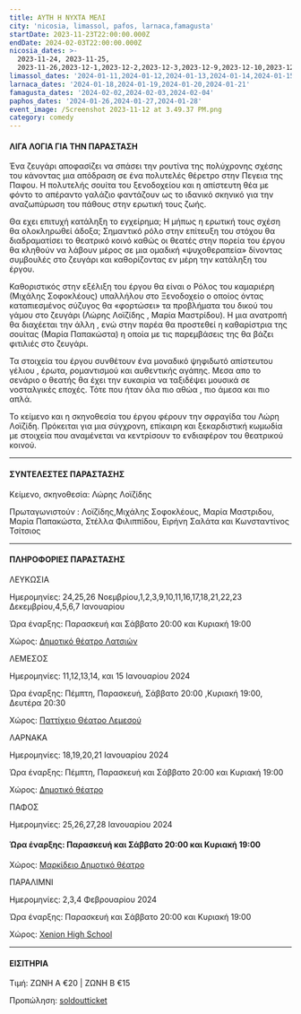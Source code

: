 ```yaml
---
title: ΑΥΤΗ Η ΝΥΧΤΑ ΜΕΛΙ
city: 'nicosia, limassol, pafos, larnaca,famagusta'
startDate: 2023-11-23T22:00:00.000Z
endDate: 2024-02-03T22:00:00.000Z
nicosia_dates: >-
  2023-11-24, 2023-11-25,
  2023-11-26,2023-12-1,2023-12-2,2023-12-3,2023-12-9,2023-12-10,2023-12-11,2023-12-16,2023-12-17,2023-12-18,2023-12-21,2023-12-22,2023-12-23,2024-01-04,2024-01-05,2024-01-06,2024-01-07
limassol_dates: '2024-01-11,2024-01-12,2024-01-13,2024-01-14,2024-01-15'
larnaca_dates: '2024-01-18,2024-01-19,2024-01-20,2024-01-21'
famagusta_dates: '2024-02-02,2024-02-03,2024-02-04'
paphos_dates: '2024-01-26,2024-01-27,2024-01-28'
event_image: /Screenshot 2023-11-12 at 3.49.37 PM.png
category: comedy
---
```


#### ΛΙΓΑ ΛΟΓΙΑ ΓΙΑ ΤΗΝ ΠΑΡΑΣΤΑΣΗ

Ένα ζευγάρι αποφασίζει να σπάσει την ρουτίνα της πολύχρονης σχέσης του κάνοντας μια απόδραση σε ένα πολυτελές θέρετρο στην Πεγεια της Παφου. Η πολυτελής σουίτα του ξενοδοχείου και η απίστευτη θέα με φόντο το απέραντο γαλάζιο φαντάζουν ως το ιδανικό σκηνικό για την αναζωπύρωση του πάθους στην ερωτική τους ζωής.

Θα εχει επιτυχή κατάληξη το εγχείρημα; Η μήπως η ερωτική τους σχέση θα ολοκληρωθεί άδοξα; Σημαντικό ρόλο στην επίτευξη του στόχου θα διαδραματίσει το θεατρικό κοινό καθώς οι θεατές στην πορεία του έργου θα κληθούν να λάβουν μέρος σε μια ομαδική «ψυχοθεραπεία» δίνοντας συμβουλές στο ζευγάρι και καθορίζοντας εν μέρη την κατάληξη του έργου.

Καθοριστικός στην εξέλιξη του έργου θα είναι ο Ρόλος του καμαριέρη (Μιχάλης Σοφοκλέους) υπαλλήλου στο Ξενοδοχείο ο οποίος όντας καταπιεσμένος σύζυγος θα «φορτώσει» τα προβλήματα του δικού του γάμου στο ζευγάρι (Λώρης Λοϊζίδης , Μαρία Μαστρίδου). Η μια ανατροπή θα διαχέεται την άλλη , ενώ στην παρέα θα προστεθεί η καθαρίστρια της σουίτας (Μαρία Παπακώστα) η οποία με τις παρεμβάσεις της θα βάζει φιτιλιές στο ζευγάρι.

Τα στοιχεία του έργου συνθέτουν ένα μοναδικό ψηφιδωτό απίστευτου γέλιου , έρωτα, ρομαντισμού και αυθεντικής αγάπης. Μεσα απο το σενάριο ο θεατής θα έχει την ευκαιρία να ταξιδέψει μουσικά σε νοσταλγικές εποχές. Τότε που ήταν όλα πιο αθώα , πιο άμεσα και πιο απλά.

Το κείμενο και η σκηνοθεσία του έργου φέρουν την σφραγίδα του Λώρη Λοϊζίδη. Πρόκειται για μια σύγχρονη, επίκαιρη και ξεκαρδιστική κωμωδία με στοιχεία που αναμένεται να κεντρίσουν το ενδιαφέρον του θεατρικού κοινού.

***

#### ΣΥΝΤΕΛΕΣΤΕΣ ΠΑΡΑΣΤΑΣΗΣ

Κείμενο, σκηνοθεσία:  Λώρης Λοϊζίδης

Πρωταγωνιστούν : Λοϊζίδης,Μιχάλης Σοφοκλέους, Μαρία Μαστριδου, Μαρία Παπακώστα, Στέλλα Φιλιππίδου, Ειρήνη Σαλάτα και Κωνσταντίνος Τσίτσιος

***

#### ΠΛΗΡΟΦΟΡΙΕΣ ΠΑΡΑΣΤΑΣΗΣ

ΛΕΥΚΩΣΙΑ

Ημερομηνίες: 24,25,26 Νοεμβρίου,1,2,3,9,10,11,16,17,18,21,22,23 Δεκεμβρίου,4,5,6,7 Ιανουαρίου 

Ώρα έναρξης: Παρασκευή και Σάββατο 20:00 και Κυριακή 19:00

Χώρος: [Δημοτικό θέατρο Λατσιών](https://www.google.com/maps/place/Dimotiko+Theatro+Latsion/@35.1070824,33.3760203,17z/data=!3m1!4b1!4m6!3m5!1s0x14de1911bf2eb683:0x521b7a6d61ba1aed!8m2!3d35.1070824!4d33.3785952!16s%2Fg%2F1v3sqlxc?entry=ttu) 

ΛΕΜΕΣΟΣ

Ημερομηνίες: 11,12,13,14, και 15 Ιανουαρίου 2024

Ώρα έναρξης: Πέμπτη, Παρασκευή, Σάββατο 20:00 ,Κυριακή 19:00, Δευτέρα 20:30

Χώρος: [Παττίχειο Θέατρο Λεμεσού](https://www.google.com/maps/place/Patichion+Municipal+Theatre,+Agias+Zonis+2,+Limassol,+Cyprus/@34.6812655,33.0412571,17z/data=!3m1!4b1!4m6!3m5!1s0x14e7330f8b4700ed:0xd66d4f231f490bbb!8m2!3d34.6813016!4d33.0438594!16s%2Fg%2F11bvthpbkr?entry=ttu)

ΛΑΡΝΑΚΑ

Ημερομηνίες: 18,19,20,21 Ιανουαρίου 2024

Ώρα έναρξης:  Πέμπτη, Παρασκευή και Σάββατο 20:00 και Κυριακή 19:00

Χώρος: [Δημοτικό θέατρο](https://www.google.com/maps/place/Municipal+Theatre+of+Larnaka/@34.9160535,33.6238212,17z/data=!3m1!4b1!4m6!3m5!1s0x14e08357d0583743:0x9596f1dd1e03bce6!8m2!3d34.9160535!4d33.6263961!16s%2Fg%2F11h7y1sd99?entry=ttu) 

ΠΑΦΟΣ

Ημερομηνίες: 25,26,27,28 Ιανουαρίου 2024

#### Ώρα έναρξης: Παρασκευή και Σάββατο 20:00 και Κυριακή 19:00

Χώρος:  [Μαρκίδειο Δημοτικό θέατρο ](https://www.google.com/maps/place/Markideio+Theatre/@34.7781597,32.4183625,17z/data=!3m1!4b1!4m6!3m5!1s0x14e706f5450bd66d:0x68a598c2c5136439!8m2!3d34.7781598!4d32.4232334!16s%2Fg%2F1tf4_3gh?entry=ttu)

ΠΑΡΑΛΙΜΝΙ

Ημερομηνίες: 2,3,4 Φεβρουαρίου 2024

Ώρα έναρξης: Παρασκευή και Σάββατο 20:00 και Κυριακή 19:00

Χώρος:  [Xenion High School](https://www.google.com/maps/place/Xenion+Education/@35.0414727,33.9759395,17z/data=!3m1!4b1!4m6!3m5!1s0x14dfc5f918b580f5:0x93bc1c31a08bad60!8m2!3d35.0414727!4d33.9785144!16s%2Fm%2F03d4ywm?entry=ttu)

***

#### ΕΙΣΙΤΗΡΙΑ

Τιμή: ΖΩΝΗ Α €20 | ΖΩΝΗ Β €15

Προπώληση: [soldoutticket](https://www.soldoutticketbox.com/afti-i-nyxta-meli/?lang=el)
